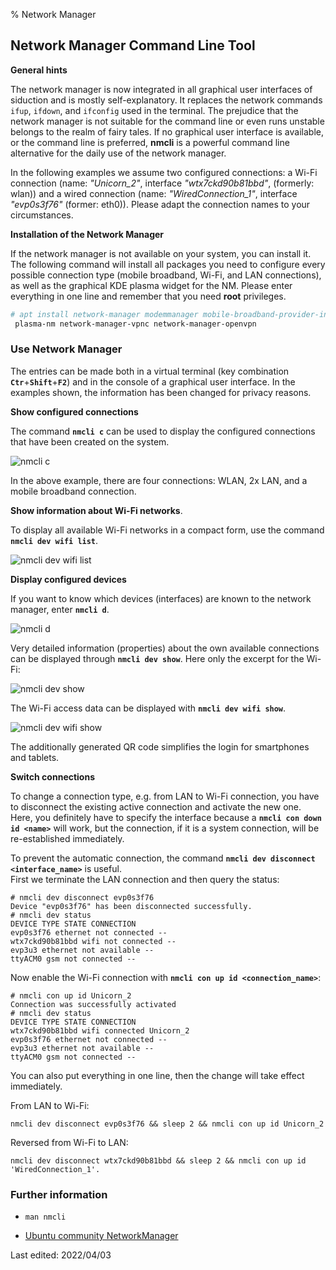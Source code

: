 % Network Manager

## Network Manager Command Line Tool

**General hints**

The network manager is now integrated in all graphical user interfaces of siduction and is mostly self-explanatory. It replaces the network commands `ifup`, `ifdown`, and `ifconfig` used in the terminal. The prejudice that the network manager is not suitable for the command line or even runs unstable belongs to the realm of fairy tales. If no graphical user interface is available, or the command line is preferred, **nmcli** is a powerful command line alternative for the daily use of the network manager.

In the following examples we assume two configured connections: a Wi-Fi connection (name: *"Unicorn\_2"*, interface *"wtx7ckd90b81bbd"*, (formerly: wlan)) and a wired connection (name: *"WiredConnection\_1"*, interface *"evp0s3f76"* (former: eth0)). Please adapt the connection names to your circumstances.

**Installation of the Network Manager**

If the network manager is not available on your system, you can install it. The following command will install all packages you need to configure every possible connection type (mobile broadband, Wi-Fi, and LAN connections), as well as the graphical KDE plasma widget for the NM. Please enter everything in one line and remember that you need **root** privileges.

~~~sh
# apt install network-manager modemmanager mobile-broadband-provider-info network-manager-pptp
 plasma-nm network-manager-vpnc network-manager-openvpn
~~~

### Use Network Manager

The entries can be made both in a virtual terminal (key combination **`Ctr`**+**`Shift`**+**`F2`**) and in the console of a graphical user interface. In the examples shown, the information has been changed for privacy reasons.

**Show configured connections**

The command **`nmcli c`** can be used to display the configured connections that have been created on the system.

![nmcli c](./images/nmcli/nmcli-c.png)

In the above example, there are four connections: WLAN, 2x LAN, and a mobile broadband connection.

**Show information about Wi-Fi networks**.

To display all available Wi-Fi networks in a compact form, use the command **`nmcli dev wifi list`**.

![nmcli dev wifi list](./images/nmcli/nmcli-list.png)


**Display configured devices**

If you want to know which devices (interfaces) are known to the network manager, enter **`nmcli d`**.

![nmcli d](./images/nmcli/nmcli-d.png)

Very detailed information (properties) about the own available connections can be displayed through **`nmcli dev show`**. Here only the excerpt for the Wi-Fi:

![nmcli dev show](./images/nmcli/nmcli-dev-show.png)

The Wi-Fi access data can be displayed with **`nmcli dev wifi show`**.

![nmcli dev wifi show](./images/nmcli/nmcli-dev-wifi-show.png)

The additionally generated QR code simplifies the login for smartphones and tablets.

**Switch connections**

To change a connection type, e.g. from LAN to Wi-Fi connection, you have to disconnect the existing active connection and activate the new one. Here, you definitely have to specify the interface because a **`nmcli con down id <name>`** will work, but the connection, if it is a system connection, will be re-established immediately.

To prevent the automatic connection, the command **`nmcli dev disconnect <interface_name>`** is useful.  
First we terminate the LAN connection and then query the status:

~~~
# nmcli dev disconnect evp0s3f76
Device "evp0s3f76" has been disconnected successfully.
# nmcli dev status
DEVICE TYPE STATE CONNECTION 
evp0s3f76 ethernet not connected --
wtx7ckd90b81bbd wifi not connected --
evp3u3 ethernet not available --
ttyACM0 gsm not connected --
~~~

Now enable the Wi-Fi connection with **`nmcli con up id <connection_name>`**:

~~~
# nmcli con up id Unicorn_2
Connection was successfully activated 
# nmcli dev status
DEVICE TYPE STATE CONNECTION 
wtx7ckd90b81bbd wifi connected Unicorn_2
evp0s3f76 ethernet not connected --
evp3u3 ethernet not available --
ttyACM0 gsm not connected --
~~~

You can also put everything in one line, then the change will take effect immediately.

From LAN to Wi-Fi:

~~~
nmcli dev disconnect evp0s3f76 && sleep 2 && nmcli con up id Unicorn_2
~~~

Reversed from Wi-Fi to LAN:


~~~
nmcli dev disconnect wtx7ckd90b81bbd && sleep 2 && nmcli con up id 'WiredConnection_1'.
~~~

### Further information

+       
  ~~~
  man nmcli
  ~~~

+ [Ubuntu community NetworkManager](https://help.ubuntu.com/community/NetworkManager)


<div id="rev">Last edited: 2022/04/03</div>

